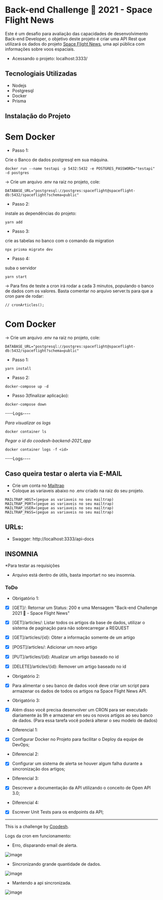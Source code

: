 # Back-end Challenge 🏅 2021 - Space Flight News

Este é um desafio para avaliação das capacidades de desenvolvimento Back-end Developer, o objetivo deste projeto é criar uma API Rest que utilizará os dados do projeto
[Space Flight News](https://api.spaceflightnewsapi.net/v3/documentation), uma api pública com informações sobre voos espaciais.

- Acessando o projeto: localhost:3333/

## Tecnologiais Utilizadas

- Nodejs
- Postgresql
- Docker
- Prisma

## Instalação do Projeto

# Sem Docker

- Passo 1:

Crie o Banco de dados postgresql em sua máquina.

```
docker run --name testapi -p 5432:5432 -e POSTGRES_PASSWORD="testapi" -d postgres
```

-> Crie um arquivo .env na raiz no projeto, cole:

```
DATABASE_URL="postgresql://postgres:spaceflight@spaceflight-db:5432/spaceflight?schema=public"
```

- Passo 2:

instale as dependências do projeto:

```
yarn add
```

- Passo 3:

crie as tabelas no banco com o comando da migration

```
npx prisma migrate dev
```

- Passo 4:

suba o servidor

```
yarn start
```

-> Para fins de teste a cron irá rodar a cada 3 minutos, populando o banco de dados com os valores. Basta comentar no arquivo server.ts para que a cron pare de rodar:
```
// cronArticles();
```

# Com Docker

-> Crie um arquivo .env na raiz no projeto, cole:
```
DATABASE_URL="postgresql://postgres:spaceflight@spaceflight-db:5432/spaceflight?schema=public"
```

- Passo 1:
```
yarn install
```

- Passo 2:
```
docker-compose up -d
```

- Passo 3(finalizar aplicação):
```
docker-compose down
```

----Logs----

*Para visualizar os logs*
   ```
   docker container ls
   ```
   *Pegar o id do coodesh-backend-2021_app*
   ```
   docker container logs -f <id>
   ```
   
----Logs----

## Caso queira testar o alerta via E-MAIL

- Crie um conta no [Mailtrap](https://mailtrap.io/signin)
- Coloque as variaveis abaixo no .env criado na raiz do seu projeto. 

```
MAILTRAP_HOST=(pegue as variaveis no seu mailtrap)
MAILTRAP_PORT=(pegue as variaveis no seu mailtrap)
MAILTRAP_USER=(pegue as variaveis no seu mailtrap)
MAILTRAP_PASS=(pegue as variaveis no seu mailtrap)
```

## URLs:
 - Swagger: 
http://localhost:3333/api-docs

## INSOMNIA
*Para testar as requisições
- Arquivo está dentro de útils, basta importart no seu insomnia.

### ToDo

- Obrigatório 1:

* [x] [GET]/: Retornar um Status: 200 e uma Mensagem "Back-end Challenge 2021 🏅 - Space Flight News"
* [x] [GET]/articles/: Listar todos os artigos da base de dados, utilizar o sistema de paginação para não sobrecarregar a REQUEST
* [x] [GET]/articles/{id}: Obter a informação somente de um artigo
* [x] [POST]/articles/: Adicionar um novo artigo

* [x] [PUT]/articles/{id}: Atualizar um artigo baseado no id
* [x] [DELETE]/articles/{id}: Remover um artigo baseado no id

- Obrigatório 2:

* [x] Para alimentar o seu banco de dados você deve criar um script para armazenar os dados de todos os artigos na Space Flight News API.

- Obrigatório 3:

* [x] Além disso você precisa desenvolver um CRON para ser executado diariamente às 9h e armazenar em seu os novos artigos ao seu banco de dados. (Para essa tarefa você poderá alterar o seu modelo de dados)

- Diferencial 1:

* [x] Configurar Docker no Projeto para facilitar o Deploy da equipe de DevOps;

- Diferencial 2:

* [x] Configurar um sistema de alerta se houver algum falha durante a sincronização dos artigos;

- Diferencial 3:

* [x] Descrever a documentação da API utilizando o conceito de Open API 3.0;

- Diferencial 4:

* [x] Escrever Unit Tests para os endpoints da API;

---

This is a challenge by [Coodesh](https://coodesh.com).

Logs da cron em funcionamento: 
- Erro, disparando email de alerta.


![image](https://user-images.githubusercontent.com/53198996/175331422-3cb8f371-692f-45e4-8779-879f972550e2.png)
- Sincronizando grande quantidade de dados.


![image](https://user-images.githubusercontent.com/53198996/175331629-07b8436b-6344-418c-ab13-1836e927dd01.png)
- Mantendo a api sincronizada.


![image](https://user-images.githubusercontent.com/53198996/175331757-c2af895a-13ef-48e4-bd48-d7ffe5dac352.png)



